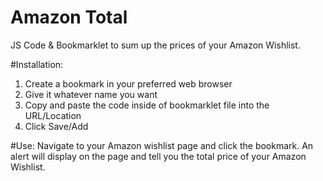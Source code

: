 # Amazon Total
JS Code & Bookmarklet to sum up the prices of your Amazon Wishlist.

#Installation:
1. Create a bookmark in your preferred web browser
2. Give it whatever name you want
3. Copy and paste the code inside of bookmarklet file into the URL/Location
4. Click Save/Add

#Use:
Navigate to your Amazon wishlist page and click the bookmark. An alert will display on the page and tell you the total price of your Amazon Wishlist.
